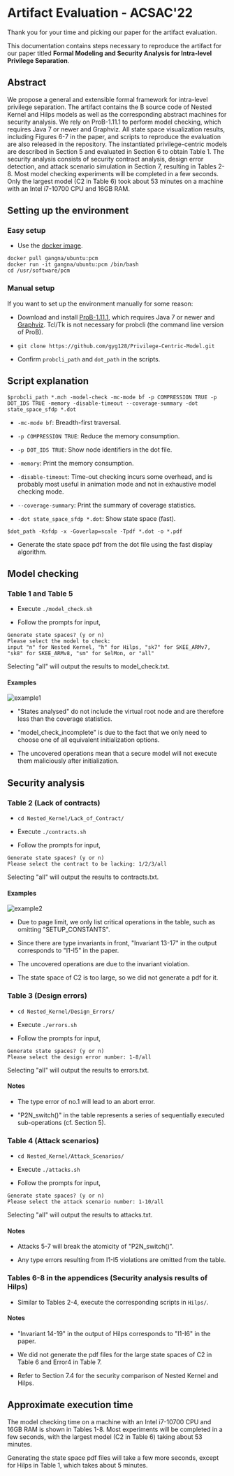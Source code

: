 # Artifact Evaluation - ACSAC'22

Thank you for your time and picking our paper for the artifact evaluation.

This documentation contains steps necessary to reproduce the artifact for our paper titled **Formal Modeling and Security Analysis for Intra-level Privilege Separation**.

## Abstract

We propose a general and extensible formal framework for intra-level privilege separation. The artifact contains the B source code of Nested Kernel and Hilps models as well as the corresponding abstract machines for security analysis. We rely on ProB-1.11.1 to perform model checking, which requires Java 7 or newer and Graphviz. All state space visualization results, including Figures 6-7 in the paper, and scripts to reproduce the evaluation are also released in the repository. The instantiated privilege-centric models are described in Section 5 and evaluated in Section 6 to obtain Table 1. The security analysis consists of security contract analysis, design error detection, and attack scenario simulation in Section 7, resulting in Tables 2-8. Most model checking experiments will be completed in a few seconds. Only the largest model (C2 in Table 6) took about 53 minutes on a machine with an Intel i7-10700 CPU and 16GB RAM.

## Setting up the environment

### Easy setup

* Use the [docker image](https://hub.docker.com/r/gangna/ubuntu/tags).

```
docker pull gangna/ubuntu:pcm
docker run -it gangna/ubuntu:pcm /bin/bash
cd /usr/software/pcm
```

### Manual setup

If you want to set up the environment manually for some reason:

* Download and install [ProB-1.11.1](https://prob.hhu.de/w/index.php?title=Download), which requires Java 7 or newer and [Graphviz](https://www.graphviz.org/download/). Tcl/Tk is not necessary for probcli (the command line version of ProB).

* `git clone https://github.com/gyg128/Privilege-Centric-Model.git`

* Confirm `probcli_path` and `dot_path` in the scripts.

## Script explanation

```
$probcli_path *.mch -model-check -mc-mode bf -p COMPRESSION TRUE -p DOT_IDS TRUE -memory -disable-timeout --coverage-summary -dot state_space_sfdp *.dot
```
* `-mc-mode bf`: Breadth-first traversal.

* `-p COMPRESSION TRUE`: Reduce the memory consumption.

* `-p DOT_IDS TRUE`: Show node identifiers in the dot file.

* `-memory`: Print the memory consumption.

* `-disable-timeout`: Time-out checking incurs some overhead, and is probably most useful in animation mode and not in exhaustive model checking mode.

* `--coverage-summary`: Print the summary of coverage statistics.

* `-dot state_space_sfdp *.dot`: Show state space (fast).

```
$dot_path -Ksfdp -x -Goverlap=scale -Tpdf *.dot -o *.pdf
```
* Generate the state space pdf from the dot file using the fast display algorithm.

## Model checking

### Table 1 and Table 5

* Execute `./model_check.sh`

* Follow the prompts for input,
```
Generate state spaces? (y or n)
Please select the model to check:
input "n" for Nested Kernel, "h" for Hilps, "sk7" for SKEE_ARMv7, "sk8" for SKEE_ARMv8, "sm" for SelMon, or "all"
```
Selecting "all" will output the results to model_check.txt.

#### Examples

![example1](https://github.com/gyg128/Privilege-Centric-Model/blob/main/Examples/example1.png)

* "States analysed" do not include the virtual root node and are therefore less than the coverage statistics.

* "model_check_incomplete" is due to the fact that we only need to choose one of all equivalent initialization options.

* The uncovered operations mean that a secure model will not execute them maliciously after initialization.

## Security analysis

### Table 2 (Lack of contracts)

* `cd Nested_Kernel/Lack_of_Contract/`

* Execute `./contracts.sh`

* Follow the prompts for input,
```
Generate state spaces? (y or n)
Please select the contract to be lacking: 1/2/3/all
```
Selecting "all" will output the results to contracts.txt.

#### Examples

![example2](https://github.com/gyg128/Privilege-Centric-Model/blob/main/Examples/example2.png)

* Due to page limit, we only list critical operations in the table, such as omitting "SETUP_CONSTANTS".

* Since there are type invariants in front, "Invariant 13-17" in the output corresponds to "I1-I5" in the paper.

* The uncovered operations are due to the invariant violation.

* The state space of C2 is too large, so we did not generate a pdf for it.

### Table 3 (Design errors)

* `cd Nested_Kernel/Design_Errors/`

* Execute `./errors.sh`

* Follow the prompts for input,
```
Generate state spaces? (y or n)
Please select the design error number: 1-8/all
```
Selecting "all" will output the results to errors.txt.

#### Notes

* The type error of no.1 will lead to an abort error.

* "P2N_switch()" in the table represents a series of sequentially executed sub-operations (cf. Section 5).

### Table 4 (Attack scenarios)

* `cd Nested_Kernel/Attack_Scenarios/`

* Execute `./attacks.sh`

* Follow the prompts for input,
```
Generate state spaces? (y or n)
Please select the attack scenario number: 1-10/all
```
Selecting "all" will output the results to attacks.txt.

#### Notes

* Attacks 5-7 will break the atomicity of "P2N_switch()".

* Any type errors resulting from I1-I5 violations are omitted from the table.

### Tables 6-8 in the appendices (Security analysis results of Hilps)

* Similar to Tables 2-4, execute the corresponding scripts in `Hilps/`.

#### Notes

* "Invariant 14-19" in the output of Hilps corresponds to "I1-I6" in the paper.

* We did not generate the pdf files for the large state spaces of C2 in Table 6 and Error4 in Table 7.

* Refer to Section 7.4 for the security comparison of Nested Kernel and Hilps.

## Approximate execution time

The model checking time on a machine with an Intel i7-10700 CPU and 16GB RAM is shown in Tables 1-8. Most experiments will be completed in a few seconds, with the largest model (C2 in Table 6) taking about 53 minutes.

Generating the state space pdf files will take a few more seconds, except for Hilps in Table 1, which takes about 5 minutes.
